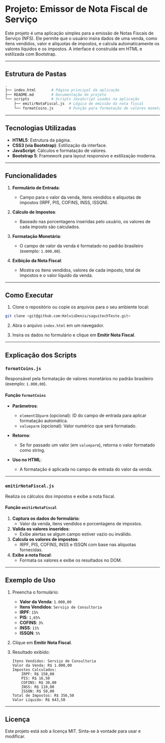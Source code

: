 # Projeto: Emissor de Nota Fiscal de Serviço

Este projeto é uma aplicação simples para a emissão de Notas Fiscais de Serviço (NFS). Ele permite que o usuário insira dados de uma venda, como itens vendidos, valor e alíquotas de impostos, e calcula automaticamente os valores líquidos e os impostos. A interface é construída em HTML e estilizada com Bootstrap.

---

## Estrutura de Pastas

```bash
.
├── index.html       # Página principal da aplicação
├── README.md        # Documentação do projeto
└── scripts          # Scripts JavaScript usados na aplicação
    ├── emitirNotaFiscal.js  # Lógica de emissão da nota fiscal
    └── formatCoins.js       # Função para formatação de valores monetários
```

---

## Tecnologias Utilizadas

- **HTML5**: Estrutura da página.
- **CSS3 (via Bootstrap)**: Estilização da interface.
- **JavaScript**: Cálculos e formatação de valores.
- **Bootstrap 5**: Framework para layout responsivo e estilização moderna.

---

## Funcionalidades

1. **Formulário de Entrada**:
   - Campo para o valor da venda, itens vendidos e alíquotas de impostos (IRPF, PIS, COFINS, INSS, ISSQN).

2. **Cálculo de Impostos**:
   - Baseado nas porcentagens inseridas pelo usuário, os valores de cada imposto são calculados.

3. **Formatação Monetária**:
   - O campo de valor da venda é formatado no padrão brasileiro (exemplo: `1.000,00`).

4. **Exibição da Nota Fiscal**:
   - Mostra os itens vendidos, valores de cada imposto, total de impostos e o valor líquido da venda.

---

## Como Executar

1. Clone o repositório ou copie os arquivos para o seu ambiente local:

```bash
git clone <git@github.com:KelvisDenis/saguitechTeste.git>
```

2. Abra o arquivo `index.html` em um navegador.

3. Insira os dados no formulário e clique em **Emitir Nota Fiscal**.

---

## Explicação dos Scripts

### `formatCoins.js`

Responsável pela formatação de valores monetários no padrão brasileiro (exemplo: `1.000,00`).

#### Função `formatCoins`

- **Parâmetros**:
  - `elementIDparm` (opcional): ID do campo de entrada para aplicar formatação automática.
  - `valueparm` (opcional): Valor numérico que será formatado.
- **Retorno**:
  - Se for passado um valor (em `valueparm`), retorna o valor formatado como string.

- **Uso no HTML**:
  - A formatação é aplicada no campo de entrada do valor da venda.

---

### `emitirNotaFiscal.js`

Realiza os cálculos dos impostos e exibe a nota fiscal.

#### Função `emitirNotaFiscal`

1. **Captura os dados do formulário**:
   - Valor da venda, itens vendidos e porcentagens de impostos.
2. **Valida os valores inseridos**:
   - Exibe alertas se algum campo estiver vazio ou inválido.
3. **Calcula os valores de impostos**:
   - IRPF, PIS, COFINS, INSS e ISSQN com base nas alíquotas fornecidas.
4. **Exibe a nota fiscal**:
   - Formata os valores e exibe os resultados no DOM.

---

## Exemplo de Uso

1. Preencha o formulário:
   - **Valor da Venda**: `1.000,00`
   - **Itens Vendidos**: `Serviço de Consultoria`
   - **IRPF**: `15%`
   - **PIS**: `1,65%`
   - **COFINS**: `3%`
   - **INSS**: `11%`
   - **ISSQN**: `5%`

2. Clique em **Emitir Nota Fiscal**.

3. Resultado exibido:
   ```
   Itens Vendidos: Serviço de Consultoria
   Valor da Venda: R$ 1.000,00
   Impostos Calculados:
       IRPF: R$ 150,00
       PIS: R$ 16,50
       COFINS: R$ 30,00
       INSS: R$ 110,00
       ISSQN: R$ 50,00
   Total de Impostos: R$ 356,50
   Valor Líquido: R$ 643,50
   ```

---


## Licença

Este projeto está sob a licença MIT. Sinta-se à vontade para usar e modificar.

